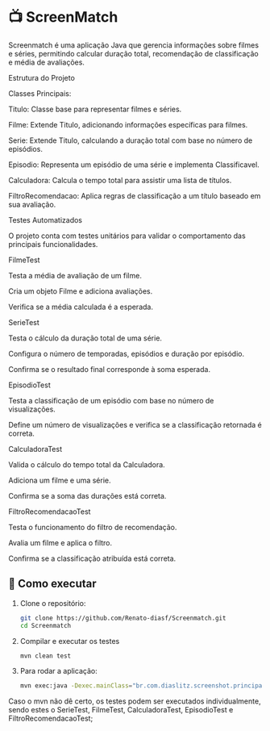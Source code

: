 # 📺 ScreenMatch  

Screenmatch é uma aplicação Java que gerencia informações sobre filmes e séries, permitindo calcular duração total, recomendação de classificação e média de avaliações.

Estrutura do Projeto

Classes Principais:

Titulo: Classe base para representar filmes e séries.

Filme: Extende Titulo, adicionando informações específicas para filmes.

Serie: Extende Titulo, calculando a duração total com base no número de episódios.

Episodio: Representa um episódio de uma série e implementa Classificavel.

Calculadora: Calcula o tempo total para assistir uma lista de títulos.

FiltroRecomendacao: Aplica regras de classificação a um título baseado em sua avaliação.

Testes Automatizados

O projeto conta com testes unitários para validar o comportamento das principais funcionalidades.

FilmeTest

Testa a média de avaliação de um filme.

Cria um objeto Filme e adiciona avaliações.

Verifica se a média calculada é a esperada.

SerieTest

Testa o cálculo da duração total de uma série.

Configura o número de temporadas, episódios e duração por episódio.

Confirma se o resultado final corresponde à soma esperada.

EpisodioTest

Testa a classificação de um episódio com base no número de visualizações.

Define um número de visualizações e verifica se a classificação retornada é correta.

CalculadoraTest

Valida o cálculo do tempo total da Calculadora.

Adiciona um filme e uma série.

Confirma se a soma das durações está correta.

FiltroRecomendacaoTest

Testa o funcionamento do filtro de recomendação.

Avalia um filme e aplica o filtro.

Confirma se a classificação atribuída está correta.

## 🚀 Como executar  

1. Clone o repositório:  
   ```sh
   git clone https://github.com/Renato-diasf/Screenmatch.git
   cd Screenmatch

2. Compilar e executar os testes
   ```sh
   mvn clean test

4. Para rodar a aplicação:
   ```sh
   mvn exec:java -Dexec.mainClass="br.com.diaslitz.screenshot.principal.Principal"

Caso o mvn não dê certo, os testes podem ser executados individualmente, sendo estes o SerieTest, FilmeTest, CalculadoraTest, EpisodioTest e FiltroRecomendacaoTest;

